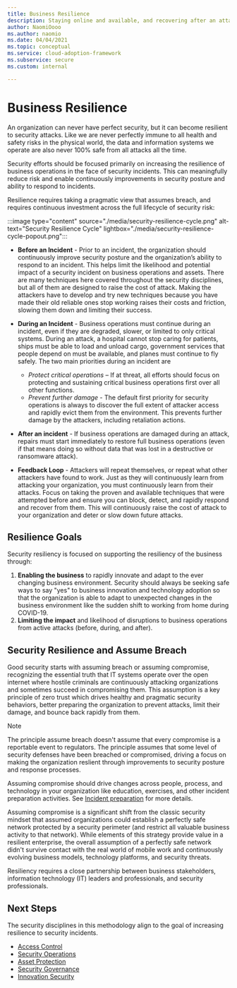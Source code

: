 ```yaml
---
title: Business Resilience
description: Staying online and available, and recovering after an attack
author: NaomiOooo
ms.author: naomio
ms.date: 04/04/2021
ms.topic: conceptual
ms.service: cloud-adoption-framework
ms.subservice: secure
ms.custom: internal

---
```

# Business Resilience


An organization can never have perfect security, but it can become resilient to security attacks. Like we are never perfectly immune to all health and safety risks in the physical world, the data and information systems we operate are also never 100% safe from all attacks all the time. 

Security efforts should be focused primarily on increasing the resilience of business operations in the face of security incidents. This can meaningfully reduce risk and enable continuously improvements in security posture and ability to respond to incidents.  

Resilience requires taking a pragmatic view that assumes breach, and requires continuous investment across the full lifecycle of security risk:

:::image type="content" source="./media/security-resilience-cycle.png" alt-text="Security Resilience Cycle" lightbox="./media/security-resilience-cycle-popout.png":::

 - **Before an Incident** - Prior to an incident, the organization should continuously improve security posture and the organization’s ability to respond to an incident. This helps limit the likelihood and potential impact of a security incident on business operations and assets. There are many techniques here covered throughout the security disciplines, but all of them are designed to raise the cost of attack. Making the attackers have to develop and try new techniques because you have made their old reliable ones stop working raises their costs and friction, slowing them down and limiting their success. 

 - **During an Incident** - Business operations must continue during an incident, even if they are degraded, slower, or limited to only critical systems. During an attack, a hospital cannot stop caring for patients, ships must be able to load and unload cargo, government services that people depend on must be available, and planes must continue to fly safely. The two main priorities during an incident are
     - *Protect critical operations* – If at threat, all efforts should focus on protecting and sustaining critical business operations first over all other functions. 
     - *Prevent further damage* - The default first priority for security operations is always to discover the full extent of attacker access and rapidly evict them from the environment. This prevents further damage by the attackers, including retaliation actions. 

 - **After an incident** - If business operations are damaged during an attack, repairs must start immediately to restore full business operations (even if that means doing so without data that was lost in a destructive or ransomware attack). 
 - **Feedback Loop** - Attackers will repeat themselves, or repeat what other attackers have found to work. Just as they will continuously learn from attacking your organization, you must continuously learn from their attacks. Focus on taking the proven and available techniques that were attempted before and ensure you can block, detect, and rapidly respond and recover from them. This will continuously raise the cost of attack to your organization and deter or slow down future attacks. 

## Resilience Goals

Security resiliency is focused on supporting the resiliency of the business through:

1. **Enabling the business** to rapidly innovate and adapt to the ever changing business environment. Security should always be seeking safe ways to say "yes" to business innovation and technology adoption so that the organization is able to adapt to unexpected changes in the business environment like the sudden shift to working from home during COVID-19. 
1. **Limiting the impact** and likelihood of disruptions to business operations from active attacks (before, during, and after).

## Security Resilience and Assume Breach

Good security starts with assuming breach or assuming compromise, recognizing the essential truth that IT systems operate over the open internet where hostile criminals are continuously attacking organizations and sometimes succeed in compromising them. This assumption is a key principle of zero trust which drives healthy and pragmatic security behaviors, better preparing the organization to prevent attacks, limit their damage, and bounce back rapidly from them. 

>[!Note]
>The principle assume breach doesn't assume that every compromise is a reportable event to regulators. The principle assumes that some level of security defenses have been breached or compromised, driving a focus on making the organization reslient through improvements to security posture and response processes. 

Assuming compromise should drive changes across people, process, and technology in your organization like education, exercises, and other incident preparation activities. See [Incident preparation](https://docs.microsoft.com/azure/cloud-adoption-framework/organize/cloud-security-incident-preparation) for more details.

Assuming compromise is a significant shift from the classic security mindset that assumed organizations could establish a perfectly safe network protected by a security perimeter (and restrict all valuable business activity to that network). While elements of this strategy provide value in a resilient enterprise, the overall assumption of a perfectly safe network didn't survive contact with the real world of mobile work and continuously evolving business models, technology platforms, and security threats.

Resiliency requires a close partnership between business stakeholders, information technology (IT) leaders and professionals, and security professionals. 

## Next Steps

The security disciplines in this methodology align to the goal of increasing resilience to security incidents.

 - [Access Control](./access-control.md)
 - [Security Operations](./security-operations.md)
 - [Asset Protection](./asset-protection.md)
 - [Security Governance](./security-governance.md)
 - [Innovation Security](./innovation-security.md)

